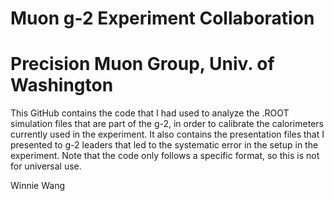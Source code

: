 # Muon g-2 Experiment Collaboration
# Precision Muon Group, Univ. of Washington

This GitHub contains the code that I had used to analyze the .ROOT simulation files that are part of the g-2, in order to calibrate the calorimeters currently used in the experiment. It also contains the presentation files that I presented to g-2 leaders that led to the systematic error in the setup in the experiment. Note that the code only follows a specific format, so this is not for universal use. 

Winnie Wang
